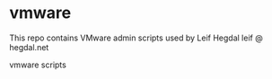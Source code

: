 # vmware
This repo contains VMware admin scripts used by Leif Hegdal leif @ hegdal.net

vmware scripts
